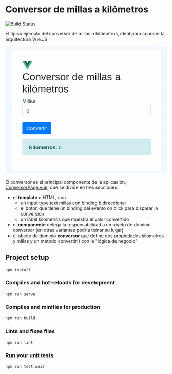 # Conversor de millas a kilómetros

[![Build Status](https://travis-ci.com/uqbar-project/eg-conversor-vue.svg?branch=master)](https://travis-ci.com/uqbar-project/eg-conversor-vue)

El típico ejemplo del conversor de millas a kilómetros, ideal para conocer la arquitectura Vue.JS.

![demo](video/demo.gif)

El conversor es el principal componente de la aplicación, [ConversorPage.vue](src/components/ConversorPage.vue), que se divide en tres secciones:

- el **template** o HTML, con
    - un input type text millas con binding bidireccional
    - el botón que tiene un binding del evento on click para disparar la conversión
    - un label kilómetros que muestra el valor convertido
- el **componente** delega la responsabilidad a un objeto de dominio conversor (en otras variantes podría tomar su lugar)
- el objeto de dominio **conversor** que define dos propiedades kilómetros y millas y un método convertir() con la "lógica de negocio"

## Project setup
```
npm install
```

### Compiles and hot-reloads for development
```
npm run serve
```

### Compiles and minifies for production
```
npm run build
```

### Lints and fixes files
```
npm run lint
```

### Run your unit tests
```
npm run test:unit
```
